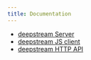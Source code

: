 ```yaml
---
title: Documentation
---
```


- [deepstream Server](/docs/docs/server/command-line-interface)
- [deepstream JS client](/docs/docs/client-js/client)
- [deepstream HTTP API](/docs/docs/client-http/v1)